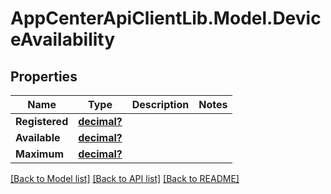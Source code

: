 # AppCenterApiClientLib.Model.DeviceAvailability
## Properties

Name | Type | Description | Notes
------------ | ------------- | ------------- | -------------
**Registered** | [**decimal?**](BigDecimal.md) |  | 
**Available** | [**decimal?**](BigDecimal.md) |  | 
**Maximum** | [**decimal?**](BigDecimal.md) |  | 

[[Back to Model list]](../README.md#documentation-for-models) [[Back to API list]](../README.md#documentation-for-api-endpoints) [[Back to README]](../README.md)

